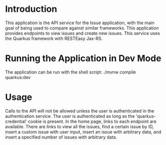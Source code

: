 # Introduction

This application is the API service for the Issue application, with the main goal of being used to compare against similar frameworks. 
This application provides endpoints to view issues and create new issues. This service uses the Quarkus framework with RESTEasy Jax-RS.

# Running the Application in Dev Mode

The application can be run with the shell script:
./mvnw compile quarkus:dev

# Usage

Calls to the API will not be allowed unless the user is authenticated in the authentication service.
The user is authenticated as long as the 'quarkus-credential' cookie is present.
In the home page, links to each endpoint are available. There are links to view all the issues,
find a certain issue by ID, insert a custom issue with user input, insert an issue with arbitrary data,
and insert a specified number of issues with arbitrary data.
